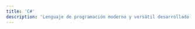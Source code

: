 ```yaml
---
title: 'C#'
description: 'Lenguaje de programación moderno y versátil desarrollado por Microsoft. Ideal para aplicaciones web, de escritorio, móviles y juegos con Unity.'
---
```

